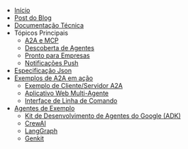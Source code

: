 <!-- docs/_sidebar.md -->

* [Início](/)
* [Post do Blog](https://developers.googleblog.com/en/a2a-a-new-era-of-agent-interoperability/)
* [Documentação Técnica](/documentation.md)
* Tópicos Principais
  * [A2A e MCP](/pt/topics/a2a_and_mcp.md)
  * [Descoberta de Agentes](/pt/topics/agent_discovery.md)
  * [Pronto para Empresas](/pt/topics/enterprise_ready.md)
  * [Notificações Push](/pt/topics/push_notifications.md)
* [Especificação Json](https://github.com/google/A2A/tree/main/specification/json)
* [Exemplos de A2A em ação](https://github.com/google/A2A/tree/main/samples)
  * [Exemplo de Cliente/Servidor A2A](https://github.com/google/A2A/tree/main/samples/python/common)
  * [Aplicativo Web Multi-Agente](https://github.com/google/A2A/tree/main/demo/README.md)
  * [Interface de Linha de Comando](https://github.com/google/A2A/blob/main/samples/python/hosts/cli/README.md)
* [Agentes de Exemplo](https://github.com/google/A2A/tree/main/samples)
  * [Kit de Desenvolvimento de Agentes do Google (ADK)](https://github.com/google/A2A/tree/main/samples/python/agents/google_adk/README.md)
  * [CrewAI](https://github.com/google/A2A/tree/main/samples/python/agents/crewai/README.md)
  * [LangGraph](https://github.com/google/A2A/tree/main/samples/python/agents/langgraph/README.md)
  * [Genkit](https://github.com/google/A2A/tree/main/samples/js/src/agents/README.md) 